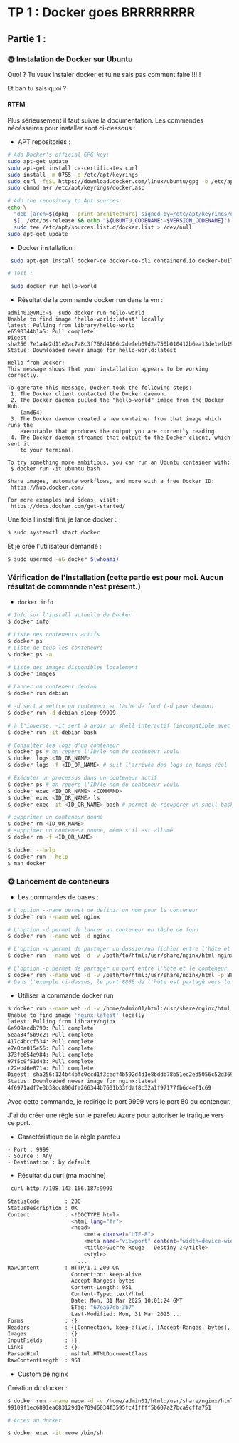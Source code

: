 # TP 1 : Docker goes BRRRRRRRR

## Partie 1 :

### 🌞 Instalation de Docker sur Ubuntu

Quoi ? Tu veux instaler docker et tu ne sais pas comment faire !!!!!

Et bah tu sais quoi ?

#### RTFM

Plus sérieusement il faut suivre la documentation. Les commandes nécéssaires pour installer sont ci-dessous :

- APT repositories :

```bash
# Add Docker's official GPG key:
sudo apt-get update
sudo apt-get install ca-certificates curl
sudo install -m 0755 -d /etc/apt/keyrings
sudo curl -fsSL https://download.docker.com/linux/ubuntu/gpg -o /etc/apt/keyrings/docker.asc
sudo chmod a+r /etc/apt/keyrings/docker.asc

# Add the repository to Apt sources:
echo \
  "deb [arch=$(dpkg --print-architecture) signed-by=/etc/apt/keyrings/docker.asc] https://download.docker.com/linux/ubuntu \
  $(. /etc/os-release && echo "${UBUNTU_CODENAME:-$VERSION_CODENAME}") stable" | \
  sudo tee /etc/apt/sources.list.d/docker.list > /dev/null
sudo apt-get update

```

- Docker installation :

```bash
 sudo apt-get install docker-ce docker-ce-cli containerd.io docker-buildx-plugin docker-compose-plugin

# Test :

 sudo docker run hello-world

```

- Résultat de la commande docker run dans la vm :

```
admin01@VM1:~$  sudo docker run hello-world
Unable to find image 'hello-world:latest' locally
latest: Pulling from library/hello-world
e6590344b1a5: Pull complete
Digest: sha256:7e1a4e2d11e2ac7a8c3f768d4166c2defeb09d2a750b010412b6ea13de1efb19
Status: Downloaded newer image for hello-world:latest

Hello from Docker!
This message shows that your installation appears to be working correctly.

To generate this message, Docker took the following steps:
 1. The Docker client contacted the Docker daemon.
 2. The Docker daemon pulled the "hello-world" image from the Docker Hub.
    (amd64)
 3. The Docker daemon created a new container from that image which runs the
    executable that produces the output you are currently reading.
 4. The Docker daemon streamed that output to the Docker client, which sent it
    to your terminal.

To try something more ambitious, you can run an Ubuntu container with:
 $ docker run -it ubuntu bash

Share images, automate workflows, and more with a free Docker ID:
 https://hub.docker.com/

For more examples and ideas, visit:
 https://docs.docker.com/get-started/
```

Une fois l'install fini, je lance docker :

```bash
$ sudo systemctl start docker
```

Et je crée l'utilisateur demandé :

```bash
$ sudo usermod -aG docker $(whoami)
```

### Vérification de l'installation (cette partie est pour moi. Aucun résultat de commande n'est présent.)

- `docker info`

```bash
# Info sur l'install actuelle de Docker
$ docker info

# Liste des conteneurs actifs
$ docker ps
# Liste de tous les conteneurs
$ docker ps -a

# Liste des images disponibles localement
$ docker images

# Lancer un conteneur debian
$ docker run debian

# -d sert à mettre un conteneur en tâche de fond (-d pour daemon)
$ docker run -d debian sleep 99999

# à l'inverse, -it sert à avoir un shell interactif (incompatible avec -d)
$ docker run -it debian bash

# Consulter les logs d'un conteneur
$ docker ps # on repère l'ID/le nom du conteneur voulu
$ docker logs <ID_OR_NAME>
$ docker logs -f <ID_OR_NAME> # suit l'arrivée des logs en temps réel

# Exécuter un processus dans un conteneur actif
$ docker ps # on repère l'ID/le nom du conteneur voulu
$ docker exec <ID_OR_NAME> <COMMAND>
$ docker exec <ID_OR_NAME> ls
$ docker exec -it <ID_OR_NAME> bash # permet de récupérer un shell bash dans le conteneur ciblé

# supprimer un conteneur donné
$ docker rm <ID_OR_NAME>
# supprimer un conteneur donné, même s'il est allumé
$ docker rm -f <ID_OR_NAME>

$ docker --help
$ docker run --help
$ man docker

```

### 🌞 Lancement de conteneurs

- Les commandes de bases :

```bash
# L'option --name permet de définir un nom pour le conteneur
$ docker run --name web nginx

# L'option -d permet de lancer un conteneur en tâche de fond
$ docker run --name web -d nginx

# L'option -v permet de partager un dossier/un fichier entre l'hôte et le conteneur
$ docker run --name web -d -v /path/to/html:/usr/share/nginx/html nginx

# L'option -p permet de partager un port entre l'hôte et le conteneur
$ docker run --name web -d -v /path/to/html:/usr/share/nginx/html -p 8888:80 nginx
# Dans l'exemple ci-dessus, le port 8888 de l'hôte est partagé vers le port 80 du conteneur

```

- Utiliser la commande docker run

```bash
$ docker run --name web -d -v /home/admin01/html:/usr/share/nginx/html -p 9999:80 nginx
Unable to find image 'nginx:latest' locally
latest: Pulling from library/nginx
6e909acdb790: Pull complete
5eaa34f5b9c2: Pull complete
417c4bccf534: Pull complete
e7e0ca015e55: Pull complete
373fe654e984: Pull complete
97f5c0f51d43: Pull complete
c22eb46e871a: Pull complete
Digest: sha256:124b44bfc9ccd1f3cedf4b592d4d1e8bddb78b51ec2ed5056c52d3692baebc19
Status: Downloaded newer image for nginx:latest
4f6971adf7e3b38cc890dfa266344b7601b33fdaf8c32a1f97177fb6c4ef1c69
```

Avec cette commande, je redirige le port 9999 vers le port 80 du conteneur.

J'ai du créer une rêgle sur le parefeu Azure pour autoriser le trafique vers ce port.

- Caractéristique de la règle parefeu

```
- Port : 9999
- Source : Any
- Destination : by default
```

- Résultat du curl (ma machine)

```bash
 curl http://108.143.166.187:9999

StatusCode        : 200
StatusDescription : OK
Content           : <!DOCTYPE html>
                    <html lang="fr">
                    <head>
                        <meta charset="UTF-8">
                        <meta name="viewport" content="width=device-width, initial-scale=1.0">
                        <title>Guerre Rouge - Destiny 2</title>
                        <style>
                      ...
RawContent        : HTTP/1.1 200 OK
                    Connection: keep-alive
                    Accept-Ranges: bytes
                    Content-Length: 951
                    Content-Type: text/html
                    Date: Mon, 31 Mar 2025 10:01:24 GMT
                    ETag: "67ea67db-3b7"
                    Last-Modified: Mon, 31 Mar 2025 ...
Forms             : {}
Headers           : {[Connection, keep-alive], [Accept-Ranges, bytes], [Content-Length, 951], [Content-Type, text/html]...}
Images            : {}
InputFields       : {}
Links             : {}
ParsedHtml        : mshtml.HTMLDocumentClass
RawContentLength  : 951
```

- Custom de nginx

Création du docker :

```bash
$ docker run --name meow -d -v /home/admin01/html:/usr/share/nginx/html -p 9999:80 nginx
99109f1ec6891ea683129d1e709d6034f3595fc41ffff5b607a27bca9cffa751

# Acces au docker

$ docker exec -it meow /bin/sh
```
